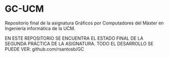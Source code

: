 # GC-UCM
Repositorio final de la asignatura Gráficos por Computadores del Máster en Ingeniería informática de la UCM.

EN ESTE REPOSITORIO SE ENCUENTRA EL ESTADO FINAL DE LA SEGUNDA PRÁCTICA DE LA ASIGNATURA.
TODO EL DESARROLLO SE PUEDE VER: github.com/rsantosb/GC
